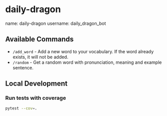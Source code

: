 # daily-dragon

name: daily-dragon
username: daily_dragon_bot

## Available Commands
* `/add_word` - Add a new word to your vocabulary. If the word already exists, it will not be added.
* `/random` - Get a random word with pronunciation, meaning and example sentence.

## Local Development
### Run tests with coverage
```bash
pytest --cov=.
